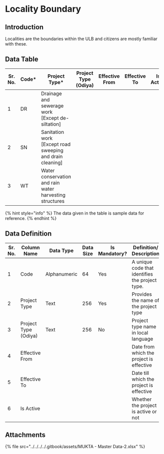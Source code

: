 # Locality Boundary

## Introduction

Localities are the boundaries within the ULB and citizens are mostly familiar with these.

## Data Table

| Sr. No. | Code\* | Project Type\*                                             | Project Type (Odiya) | Effective From | Effective To | Is Active |
| ------- | ------ | ---------------------------------------------------------- | -------------------- | -------------- | ------------ | --------- |
| 1       | DR     | Drainage and sewerage work \[Except de-siltation]          |                      |                |              |           |
| 2       | SN     | Sanitation work \[Except road sweeping and drain cleaning] |                      |                |              |           |
| 3       | WT     | Water conservation and rain water harvesting structures    |                      |                |              |           |

{% hint style="info" %}
The data given in the table is sample data for reference.
{% endhint %}

## Data Definition

| Sr. No. | Column Name          | Data Type    | Data Size | Is Mandatory? | Definition/ Description                         |
| ------- | -------------------- | ------------ | --------- | ------------- | ----------------------------------------------- |
| 1       | Code                 | Alphanumeric | 64        | Yes           | A unique code that identifies the project type. |
| 2       | Project Type         | Text         | 256       | Yes           | Provides the name of the project type           |
| 3       | Project Type (Odiya) | Text         | 256       | No            | Project type name in local language             |
| 4       | Effective From       |              |           |               | Date from which the project is effective        |
| 5       | Effective To         |              |           |               | Date till which the project is effective        |
| 6       | Is Active            |              |           |               | Whether the project is active or not            |

## Attachments

{% file src="../../../../.gitbook/assets/MUKTA - Master Data-2.xlsx" %}
